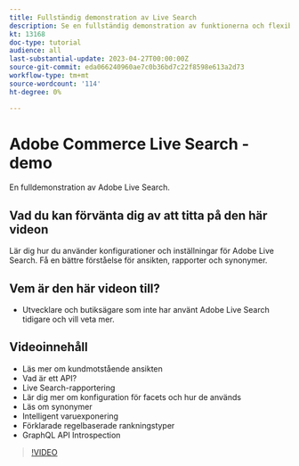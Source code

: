 ```yaml
---
title: Fullständig demonstration av Live Search
description: Se en fullständig demonstration av funktionerna och flexibiliteten i Live Search
kt: 13168
doc-type: tutorial
audience: all
last-substantial-update: 2023-04-27T00:00:00Z
source-git-commit: eda066240960ae7c0b36bd7c22f8598e613a2d73
workflow-type: tm+mt
source-wordcount: '114'
ht-degree: 0%

---
```


# Adobe Commerce Live Search - demo

En fulldemonstration av Adobe Live Search.

## Vad du kan förvänta dig av att titta på den här videon

Lär dig hur du använder konfigurationer och inställningar för Adobe Live Search. Få en bättre förståelse för ansikten, rapporter och synonymer.

## Vem är den här videon till?

* Utvecklare och butiksägare som inte har använt Adobe Live Search tidigare och vill veta mer.

## Videoinnehåll

* Läs mer om kundmotstående ansikten
* Vad är ett API?
* Live Search-rapportering
* Lär dig mer om konfiguration för facets och hur de används
* Läs om synonymer
* Intelligent varuexponering
* Förklarade regelbaserade rankningstyper
* GraphQL API Introspection

>[!VIDEO](https://video.tv.adobe.com/v/3418996?learn=on)